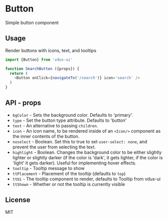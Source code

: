 # Button

Simple button component

## Usage

Render buttons with icons, text, and tooltips

```javascript
import {Button} from 'vdux-ui'

function SearchButton ({props}) {
  return (
    <Button onClick={navigateTo('/search')} icon='search' />
  )
}
```

## API - props

  * `bgColor` - Sets the background color. Defaults to 'primary'.
  * `type` - Set the button type attribute. Defaults to 'button'
  * `text` - An alternative to passing `children`.
  * `icon` - An icon name, to be rendered inside of an `<Icon/>` component as the inner contents of the button.
  * `noselect` - Boolean. Set this to true to set `user-select: none`, and prevent the user from selecting the text.
  * `highlight` - Boolean. Changes the background color to be either slightly lighter or slightly darker (if the color is 'dark', it gets lighter, if the color is 'light' it gets darker). Useful for implementing hover effects.
  * `tooltip` - Tooltip message to show
  * `ttPlacement` - Placement of the tooltip (defaults to `top`)
  * `ttUi` - The tooltip component to render, defaults to Tooltip from vdux-ui
  * `ttShown` - Whether or not the tooltip is currently visible

## License

MIT

